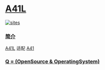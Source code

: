 ﻿# [A41L](https://github.com/OS-Q/A41L)

[![sites](http://182.61.61.133/link/resources/OSQ.png)](http://www.OS-Q.com)

### [简介](https://github.com/OS-Q/A41L/wiki)

[A41L](https://github.com/OS-Q/A41L) 适配 [A41](https://github.com/OS-Q/A41)

### [Q = (OpenSource & OperatingSystem) ](http://www.OS-Q.com)
